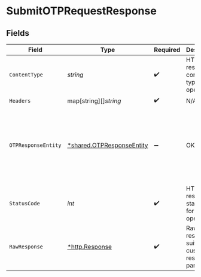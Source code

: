 # SubmitOTPRequestResponse


## Fields

| Field                                                                                                                        | Type                                                                                                                         | Required                                                                                                                     | Description                                                                                                                  | Example                                                                                                                      |
| ---------------------------------------------------------------------------------------------------------------------------- | ---------------------------------------------------------------------------------------------------------------------------- | ---------------------------------------------------------------------------------------------------------------------------- | ---------------------------------------------------------------------------------------------------------------------------- | ---------------------------------------------------------------------------------------------------------------------------- |
| `ContentType`                                                                                                                | *string*                                                                                                                     | :heavy_check_mark:                                                                                                           | HTTP response content type for this operation                                                                                |                                                                                                                              |
| `Headers`                                                                                                                    | map[string][]*string*                                                                                                        | :heavy_check_mark:                                                                                                           | N/A                                                                                                                          |                                                                                                                              |
| `OTPResponseEntity`                                                                                                          | [*shared.OTPResponseEntity](../../../pkg/models/shared/otpresponseentity.md)                                                 | :heavy_minus_sign:                                                                                                           | OK                                                                                                                           | {<br/>"cf_payment_id": 975654863,<br/>"authenticate_status": "FAILED",<br/>"action": "SUBMIT_OTP",<br/>"payment_message": "otp is invalid"<br/>} |
| `StatusCode`                                                                                                                 | *int*                                                                                                                        | :heavy_check_mark:                                                                                                           | HTTP response status code for this operation                                                                                 |                                                                                                                              |
| `RawResponse`                                                                                                                | [*http.Response](https://pkg.go.dev/net/http#Response)                                                                       | :heavy_check_mark:                                                                                                           | Raw HTTP response; suitable for custom response parsing                                                                      |                                                                                                                              |